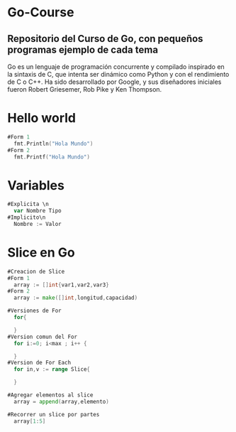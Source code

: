 # Go-Course

## Repositorio del Curso de Go, con pequeños programas ejemplo de cada tema ##

Go es un lenguaje de programación concurrente y compilado inspirado en la sintaxis de C, que intenta ser dinámico como Python y con el rendimiento de C o C++. Ha sido desarrollado por Google, y sus diseñadores iniciales fueron Robert Griesemer, Rob Pike y Ken Thompson.

# Hello world #
```Go
#Form 1
  fmt.Println("Hola Mundo")
#Form 2
  fmt.Printf("Hola Mundo")
```

# Variables #
```Go
#Explicita \n
  var Nombre Tipo
#Implicito\n
  Nombre := Valor
```
# Slice en Go #
```Go
#Creacion de Slice
#Form 1
  array := []int{var1,var2,var3}
#Form 2
  array := make([]int,longitud,capacidad)

#Versiones de For
  for{

  }
#Version comun del For
  for i:=0; i<max ; i++ {

  }
#Version de For Each
  for in,v := range Slice{

  }

#Agregar elementos al slice
  array = append(array,elemento)

#Recorrer un slice por partes
  array[1:5]

